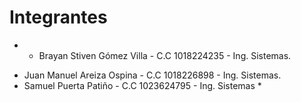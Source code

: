 # Integrantes
* - Brayan Stiven Gómez Villa - C.C 1018224235 - Ing. Sistemas.
- Juan Manuel Areiza Ospina - C.C 1018226898 - Ing. Sistemas.
- Samuel Puerta Patiño - C.C 1023624795 - Ing. Sistemas *
